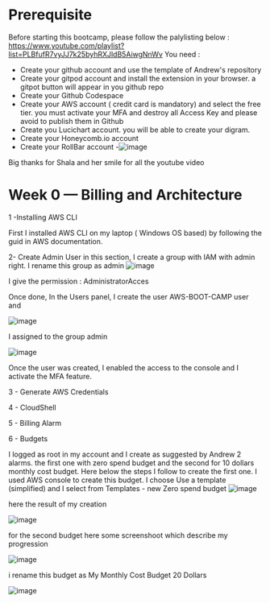 # Prerequisite
Before starting this bootcamp, please follow the palylisting below :
https://www.youtube.com/playlist?list=PLBfufR7vyJJ7k25byhRXJldB5AiwgNnWv
You need :
  - Create your github account and use the template of Andrew's repository
  - Create your gitpod account and install the extension in your browser. a gitpot button will appear in you github repo
  - Create your Github Codespace
  - Create your AWS account ( credit card is mandatory) and select the free tier. you must activate your MFA and destroy all Access Key and please avoid to publish them in Github
  - Create you Lucichart account. you will be able to create your digram.
  - Create your Honeycomb.io account
  - Create your RollBar account
  -![image](https://user-images.githubusercontent.com/32872009/219142347-fbe80a9e-2110-4fb3-99f6-b198b382b601.png)

 Big thanks for Shala and her smile for all the youtube video


# Week 0 — Billing and Architecture

1 -Installing AWS CLI

First I installed AWS CLI on my laptop ( Windows OS based) by following the guid in AWS documentation.


2-  Create Admin User
 in this section, I create a group with IAM with admin right. I rename this group as admin
 ![image](https://user-images.githubusercontent.com/32872009/219869390-5d326273-63c9-4eae-a976-0d07d32d9e3c.png)
 
 I give the permission : AdministratorAcces
 
 Once done, In the Users panel, I create the user AWS-BOOT-CAMP user and 
 
 ![image](https://user-images.githubusercontent.com/32872009/219869535-3e24d937-78c4-48ed-acf1-8caa01bab607.png)

I assigned to the group admin 

![image](https://user-images.githubusercontent.com/32872009/219869547-078a0eb8-aa24-4569-a1b5-41e4ebcaa0ab.png)

Once the user was created, I enabled the access to the console and I activate the MFA feature.


3 - Generate AWS Credentials

4 - CloudShell


5 - Billing Alarm


6 - Budgets


I logged as root in my account and I create as suggested by Andrew 2 alarms. the first one with zero spend budget and the second for 10 dollars monthly cost budget.
Here below the steps I follow to create the first one. I used AWS console to create this budget. I choose Use a template (simplified) and I select from Templates - new Zero spend budget
![image](https://user-images.githubusercontent.com/32872009/219864458-bf32cd74-deb3-4e95-bf81-146e10f8f936.png)

here the result of my creation 

![image](https://user-images.githubusercontent.com/32872009/219864534-497ae179-04c1-4dbd-80f3-85415633ad53.png)

for the second budget here some screenshoot which describe my progression

![image](https://user-images.githubusercontent.com/32872009/219864609-e6f382f9-304e-4956-b2ce-de6d7bcf575a.png)

i rename this budget as My Monthly Cost Budget 20 Dollars

![image](https://user-images.githubusercontent.com/32872009/219864623-ad23d2db-cdea-4eb9-9bed-d395ef1ae66e.png)





